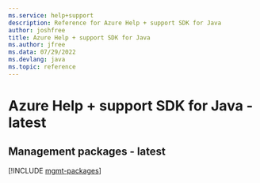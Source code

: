 ```yaml
---
ms.service: help+support
description: Reference for Azure Help + support SDK for Java
author: joshfree
title: Azure Help + support SDK for Java
ms.author: jfree
ms.data: 07/29/2022
ms.devlang: java
ms.topic: reference
---
```

# Azure Help + support SDK for Java - latest

## Management packages - latest
[!INCLUDE [mgmt-packages](help-+-support-mgmt-index.md)]